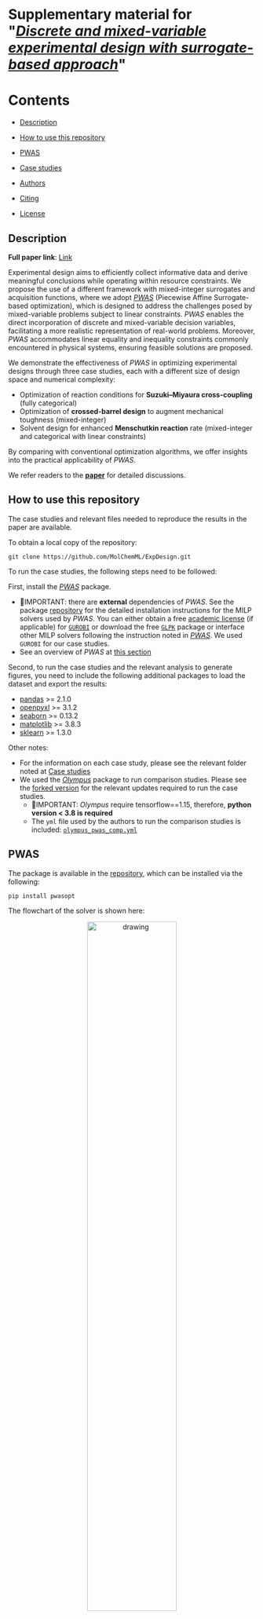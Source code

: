 # Supplementary material for "[_Discrete and mixed-variable experimental design with surrogate-based approach_](https://doi.org/10.1039/D4DD00113C)"

# Contents

* [Description](#description)

* [How to use this repository](#howto)

* [PWAS](#pwas)
  
* [Case studies](#casestudies)

* [Authors](#contributors)

* [Citing ](#bibliography)

* [License](#license)

<a name="description"></a>
## Description
**Full paper link**: [Link](https://doi.org/10.1039/D4DD00113C)

Experimental design aims to efficiently collect informative data and derive meaningful conclusions while operating within resource constraints. We propose the use of a different framework with mixed-integer surrogates and acquisition functions, where we adopt [_PWAS_](https://github.com/mjzhu-p/PWAS) (Piecewise Affine Surrogate-based optimization), which is designed to address the challenges posed by mixed-variable problems subject to linear constraints. _PWAS_ enables the direct incorporation of discrete and mixed-variable decision variables, facilitating a more realistic representation of real-world problems. Moreover, _PWAS_ accommodates linear equality and inequality constraints commonly encountered in physical systems, ensuring feasible solutions are proposed. 

We demonstrate the effectiveness of _PWAS_ in optimizing experimental designs through three case studies, each with a different size of design space and numerical complexity: 
* Optimization of reaction conditions for **Suzuki–Miyaura cross-coupling** (fully categorical) 
* Optimization of **crossed-barrel design** to augment mechanical toughness (mixed-integer)
* Solvent design for enhanced **Menschutkin reaction** rate (mixed-integer and categorical with linear constraints)

By comparing with conventional optimization algorithms, we offer insights into the practical applicability of _PWAS_.

We refer readers to the [**paper**](https://doi.org/10.1039/D4DD00113C) for detailed discussions. 

<a name="howto"></a>
## How to use this repository
The case studies and relevant files needed to reproduce the results in the paper are available.

To obtain a local copy of the repository:
~~~code
git clone https://github.com/MolChemML/ExpDesign.git
~~~

To run the case studies, the following steps need to be followed:

First, install the [_PWAS_](https://github.com/mjzhu-p/PWAS) package. 
  * 🔴IMPORTANT: there are **external** dependencies of _PWAS_. See the package [repository](https://github.com/mjzhu-p/PWAS) for the detailed installation instructions for the MILP solvers used by _PWAS_. You can either obtain a free [academic license](https://www.gurobi.com/academia/academic-program-and-licenses/) (if applicable) for [`GUROBI`](https://support.gurobi.com/hc/en-us/articles/14799677517585-Getting-Started-with-Gurobi-Optimizer) or download the free [`GLPK`](https://stackoverflow.com/questions/17513666/installing-glpk-gnu-linear-programming-kit-on-windows) package or interface other MILP solvers following the instruction noted in [_PWAS_](https://github.com/mjzhu-p/PWAS). We used `GUROBI` for our case studies.
  * See an overview of _PWAS_ at [this section](#pwas)

Second, to run the case studies and the relevant analysis to generate figures, you need to include the following additional packages to load the dataset and export the results:
* [pandas](https://pypi.org/project/pandas/) >= 2.1.0
* [openpyxl](https://pypi.org/project/openpyxl/) >= 3.1.2
* [seaborn](https://pypi.org/project/seaborn/) >= 0.13.2
* [matplotlib](https://pypi.org/project/matplotlib/) >= 3.8.3
* [sklearn](https://pypi.org/project/scikit-learn/) >= 1.3.0

Other notes:
* For the information on each case study, please see the relevant folder noted at [Case studies](#casestudies)
* We used the [_Olympus_](https://github.com/aspuru-guzik-group/olympus) package to run comparison studies. Please see the [forked version](https://github.com/mjzhu-p/olympus/tree/pwas_comp) for the relevant updates required to run the case studies.
    * 🔴IMPORTANT: _Olympus_ require tensorflow==1.15, therefore, **python version < 3.8 is required**
    * The `yml` file used by the authors to run the comparison studies is included: [`olympus_pwas_comp.yml`](https://github.com/MolChemML/ExpDesign/blob/main/utils/olympus_pwas_comp.yml)

<a name="pwas"></a>
## PWAS
The package is available in the [repository](https://github.com/mjzhu-p/PWAS), which can be installed via the following:
~~~code
pip install pwasopt
~~~

The flowchart of the solver is shown here:
<p align = "center">
<img src="https://github.com/mjzhu-p/ExpDesign/blob/main/case%20study%20notes/pwas%20flowchart.png" alt="drawing" width=60%/>
</p>

where [_PARC_](https://github.com/bemporad/PyPARC) is the package used to fit the surrogate, whose flowchart is shown below:
<p align = "center">
<img src="https://github.com/mjzhu-p/ExpDesign/blob/main/case%20study%20notes/parc_flowchart.png" alt="drawing" width=60%/>
</p>



<a name="casestudies"></a>
## Case studies
For Suzuki coupling and crossed barrel case studies, we compare the performances of _PWAS_ with the algorithms implemented in the following packages:
* [_Genetic_](https://github.com/DEAP/deap)
* [_Hyperopt_](https://github.com/hyperopt/hyperopt) (tpe)
* [_Botorch_](https://github.com/pytorch/botorch) (BO with GP)
* [_EDBO_](https://github.com/b-shields/edbo) (BO with GP trained on reaction optimization data)
Additionally, we also consider _Random Search_ as a baseline

We note that _Random Search_, _Genetic_, _Hyperopt_, and _BoTorch_ have been interfaced in the [_Olympus_](https://github.com/aspuru-guzik-group/olympus) package; therefore, we use the algorithmic structure implemented in the
package for benchmark tests with their default solver parameters. A customized forked version tailored for our testing is also available on GitHub at [Branch “pwas_comp“](https://github.com/mjzhu-p/olympus/tree/pwas_comp), which you can see all the modifications. Note, some modifications are only necessary for Windows systems.

The tests were repeated **30** times. Within each run, the maximum iteration was set to **50**, with 10 initial samples.

As for the solvent design case study, due to the relatively large number of constraints involved, comparisons with the aforementioned solvers are impractical, instead, it is compared with a recently proposed [_DoE-QM-CAMD_](https://www.sciencedirect.com/science/article/pii/S0098135423002156#sec4)  method.

### Suzuki–Miyaura cross-coupling

<p align = "center">
<img src="https://github.com/mjzhu-p/ExpDesign/blob/main/case%20study%20notes/suzuki_rxn.png" alt="drawing" width=90%/>
</p>

* **Design space**: fully categorical
* **Optimization goal**: to identify optimial combinatorial sets of precursors that can **_maximize the yield_** of the desired product
* **Parameters to optimize**: aryl halide (X), boronic acid derivative (Y), base, ligand, and solvent
* **Notes on the code**:
  * Relevant folder: [`suzuki_edbo`](https://github.com/mjzhu-p/olympus/tree/pwas_comp/case_studies/case_study_pwas/z_comparisonStudy/suzuki_edbo)
  * The files needed to run each optimization method are included:
      * `run_xx.py`: run xx opt. method to solve the case study
      * for  _Random Search_, _Genetic_, _Hyperopt_, and _BoTorch_, `run_xx.py` files are based on the files included in the [_Olympus_](https://github.com/mjzhu-p/olympus/tree/pwas_comp/case_studies/case_study_2_suzuki) package
      * for _EDBO_, `run_edbo.py` is based on the file included in the [_EDBO_](https://github.com/b-shields/edbo/blob/master/experiments/edbo_demo_and_simulations.ipynb) package
  * The results and the files used to generate figures are available at [`z_results`](https://github.com/mjzhu-p/olympus/tree/pwas_comp/case_studies/case_study_pwas/z_comparisonStudy/suzuki_edbo/z_results)

* **Results**: 
<p align = "center">
<img src="https://github.com/mjzhu-p/olympus/blob/pwas_comp/case_studies/case_study_pwas/z_comparisonStudy/suzuki_edbo/z_results/yield_trace_mean_suzuki_edbo.png" alt="drawing" width=33%/> &nbsp;
<img src="https://github.com/mjzhu-p/olympus/blob/pwas_comp/case_studies/case_study_pwas/z_comparisonStudy/suzuki_edbo/z_results/yield_rank_traces_suzuki_edbo.png" alt="drawing" width=33%/> &nbsp;
<img src="https://github.com/mjzhu-p/olympus/blob/pwas_comp/case_studies/case_study_pwas/z_comparisonStudy/suzuki_edbo/z_results/yield_boxplots_suzuki_edbo.png" alt="drawing" width=33%/>
</p>



### Crossed barrel

<p align = "center">
<img src="https://github.com/mjzhu-p/ExpDesign/blob/main/case%20study%20notes/crossed_barrel_example.png" alt="drawing" width=30%/>
</p>

* **Design space**: mixed-integer
* **Optimization goal**: to identify optimial combinatorial sets of structure parameters that can **_maximize the toughness_** of the resulting crossed-barrel strucure while not exceeding a specified force threshold
* **Parameters to optimize**:
  * number of hollow columns ($n$), twist angle of the columns ($\theta$), outer radius of the columns ($r$), and thickness of the hollow columns ($t$)
* **Notes on the code**:
  * Relevant folder: [`crossed_barrel`](https://github.com/mjzhu-p/olympus/tree/pwas_comp/case_studies/case_study_pwas/z_comparisonStudy/crossed_barrel)
  * The files needed to run each solver are included.
      * `corssed_barrel_othersolvers.py`:  run  _Random Search_, _Genetic_, _Hyperopt_, and _BoTorch_ to solve the case study. This file is based on the file included in the [_Olympus_](https://github.com/mjzhu-p/olympus/blob/pwas_comp/case_studies/case_study_1/run.py) package
      * for _EDBO_, `crossedBarrel_ebdo.py` is based on the file included in the [_EDBO_](https://github.com/b-shields/edbo/blob/master/experiments/edbo_demo_and_simulations.ipynb) package
  * The results and the files used to generate figures are available at [`z_results`](https://github.com/mjzhu-p/olympus/tree/pwas_comp/case_studies/case_study_pwas/z_comparisonStudy/crossed_barrel/z_results)

* **Results**: 
<p align = "center">
<img src="https://github.com/mjzhu-p/olympus/blob/pwas_comp/case_studies/case_study_pwas/z_comparisonStudy/crossed_barrel/z_results/toughness_trace_mean_crossedBarrel.png" alt="drawing" width=33%/>
</p>

### Solvent design

<p align = "center">
<img src="https://github.com/mjzhu-p/ExpDesign/blob/main/case%20study%20notes/menschutkin%20rxn.png" alt="drawing" width=60%/>
</p>

* **Design space**: mixed-integer and categorical
* **Optimization goal**: to identify optimial solvent compositions to **_enhance the reaction rate_** of the Menschutkin reaction of phenacyl bromide and pyridine
* **Variables to optimize**:
  * 46 integer variables indicating the number of each atom group present in the designed solvent
  * 1 auxiliary categorical variable to delineate the solvent's structure (acrylic, monocyclic, bicyclic)
  * 7 auxiliary binary variables for structure-related constraints
  * Along with 115 linear inequality constraints and 5 linear equality constraints to enforce structure-property, chemical feasibility- and complexity-related solution features.
      * For instance, constraints are used to ensure the octet rule, to specify the minimum of the octanol/water partition coefficient, and other relevant properties.
      * See the detailed list in [Gui et al, 2023](https://www.sciencedirect.com/science/article/pii/S0098135423002156#sec4)
      * Also formatted in this [Excel file](https://github.com/mjzhu-p/ExpDesign/blob/main/solvent%20design%20case%20study/solvent_list_matrix.xlsx)
* **Notes on the code**:
  * Relevant folder: [`solvent design case study`](https://github.com/mjzhu-p/ExpDesign/tree/main/solvent%20design%20case%20study)
  * `main.py`: run _PWAS_ to solve the case study
  * `gc_lnkCal.py`: calculate the ln(K) data from group contribution
  * `qm_simulator.py`: return the ln(k) value given the structure of the solvent, ln(k) value is obtained from quantum-mechanical (QM) calculations 
  * `solvent_list_matrix.xlsx`: Excel file including the full feasible design space, bounds and constraints on the optimization variables, group contribution values
      * This file is updated based on [Gui _et al_, 2023](https://www.sciencedirect.com/science/article/pii/S0098135423002156#sec4)
  * The results and the files used to generate figures are available at [`z_results`](https://github.com/mjzhu-p/ExpDesign/tree/main/solvent%20design%20case%20study/z_results)


* **Results** 
  
<p align = "center">
<img src="https://github.com/mjzhu-p/ExpDesign/blob/main/solvent%20design%20case%20study/z_results/figures/radarChart_initialSample.png" alt="drawing" width=30%/> &nbsp;
<img src="https://github.com/mjzhu-p/ExpDesign/blob/main/solvent%20design%20case%20study/z_results/figures/radarChart_first10AS.png" alt="drawing" width=30%/> &nbsp;
<img src="https://github.com/mjzhu-p/ExpDesign/blob/main/solvent%20design%20case%20study/z_results/figures/radarChart_last10AS.png" alt="drawing" width=30%/> 
</p>

**Solvent properties of the initial samples (left), the first 10 active-learning samples (middle), and the last 10 active-learning samples (right)**: $n^2$: refractive index at 298K, $B$: Abraham’s overall hydrogen-bond basicity, $\epsilon$: dielectric constant at 298K.

<p align = "center">
<img src="https://github.com/mjzhu-p/ExpDesign/blob/main/solvent%20design%20case%20study/z_results/figures/bubble_chart.png" alt="drawing" width=90%/>
</p>

**Bubble chart of chemical properties of the solvents**: $n^2$: refractive index at 298K, $\epsilon$: dielectric constant at 298K. Abraham’s overall hydrogen-bond basicity is represented by the size of each bubble, with the relevant bubble size scale shown in the legend.

<a name="contributors"><a>
## Authors

Mengjia Zhu, Austin Mroz, Lingfeng Gui, Kim Jelfs, Alberto Bemporad, Ehecatl Antonio del Río Chanona, and Ye Seol Lee


This repository is distributed without any warranty. Please cite the paper below if you use it.

<a name="bibliography"><a>
## Citing the material

<a name="ref1"></a>
```
@article{ExpDesign2024,
author ="Zhu, Mengjia and Mroz, Austin and Gui, Lingfeng and Jelfs, Kim E. and Bemporad, Alberto and del Río Chanona, Ehecatl Antonio and Lee, Ye Seol",
title  ="Discrete and mixed-variable experimental design with surrogate-based approach",
journal  ="Digital Discovery",
year  ="2024",
volume  ="3",
issue  ="12",
pages  ="2589-2606",
publisher  ="RSC",
doi  ="10.1039/D4DD00113C",
url  ="http://dx.doi.org/10.1039/D4DD00113C",
}
```

<a name="license"><a>
## License

MIT
